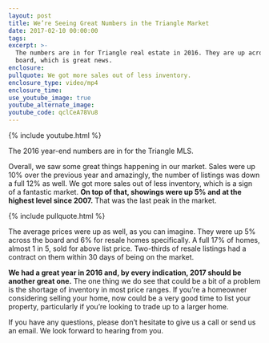 ```yaml
---
layout: post
title: We’re Seeing Great Numbers in the Triangle Market
date: 2017-02-10 00:00:00
tags:
excerpt: >-
  The numbers are in for Triangle real estate in 2016. They are up across the
  board, which is great news.
enclosure:
pullquote: We got more sales out of less inventory.
enclosure_type: video/mp4
enclosure_time:
use_youtube_image: true
youtube_alternate_image:
youtube_code: qclCeA78Vu8
---
```


{% include youtube.html %}

The 2016 year-end numbers are in for the Triangle MLS.

Overall, we saw some great things happening in our market. Sales were up 10% over the previous year and amazingly, the number of listings was down a full 12% as well. We got more sales out of less inventory, which is a sign of a fantastic market. **On top of that, showings were up 5% and at the highest level since 2007.** That was the last peak in the market.

{% include pullquote.html %}

The average prices were up as well, as you can imagine. They were up 5% across the board and 6% for resale homes specifically. A full 17% of homes, almost 1 in 5, sold for above list price. Two-thirds of resale listings had a contract on them within 30 days of being on the market.

**We had a great year in 2016 and, by every indication, 2017 should be another great one.** The one thing we do see that could be a bit of a problem is the shortage of inventory in most price ranges. If you’re a homeowner considering selling your home, now could be a very good time to list your property, particularly if you’re looking to trade up to a larger home.

If you have any questions, please don’t hesitate to give us a call or send us an email. We look forward to hearing from you.

&nbsp;
